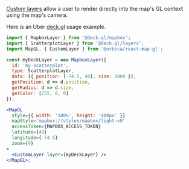 [Custom layers](https://docs.mapbox.com/mapbox-gl-js/api/#customlayerinterface) allow a user to render directly into the map's GL context using the map's camera.

Here is an Uber [deck.gl](https://github.com/uber/deck.gl) usage example.

```jsx
import { MapboxLayer } from '@deck.gl/mapbox';
import { ScatterplotLayer } from '@deck.gl/layers';
import MapGL, { CustomLayer } from '@urbica/react-map-gl';

const myDeckLayer = new MapboxLayer({
  id: 'my-scatterplot',
  type: ScatterplotLayer,
  data: [{ position: [-74.5, 40], size: 1000 }],
  getPosition: d => d.position,
  getRadius: d => d.size,
  getColor: [255, 0, 0]
});

<MapGL
  style={{ width: '100%', height: '400px' }}
  mapStyle='mapbox://styles/mapbox/light-v9'
  accessToken={MAPBOX_ACCESS_TOKEN}
  latitude={40}
  longitude={-74.5}
  zoom={9}
>
  <CustomLayer layer={myDeckLayer} />
</MapGL>;
```
